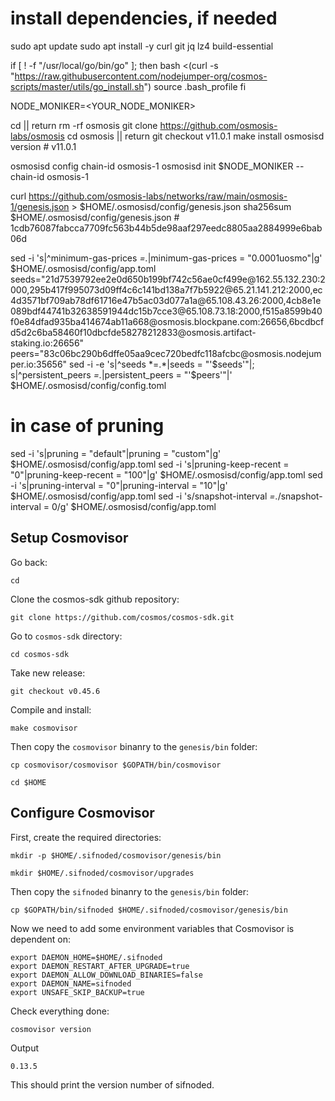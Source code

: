 # install dependencies, if needed
sudo apt update
sudo apt install -y curl git jq lz4 build-essential

if [ ! -f "/usr/local/go/bin/go" ]; then
  bash <(curl -s "https://raw.githubusercontent.com/nodejumper-org/cosmos-scripts/master/utils/go_install.sh")
  source .bash_profile
fi

NODE_MONIKER=<YOUR_NODE_MONIKER>

cd || return
rm -rf osmosis
git clone https://github.com/osmosis-labs/osmosis
cd osmosis || return
git checkout v11.0.1
make install
osmosisd version # v11.0.1

osmosisd config chain-id osmosis-1
osmosisd init $NODE_MONIKER --chain-id osmosis-1

curl https://github.com/osmosis-labs/networks/raw/main/osmosis-1/genesis.json > $HOME/.osmosisd/config/genesis.json
sha256sum $HOME/.osmosisd/config/genesis.json # 1cdb76087fabcca7709fc563b44b5de98aaf297eedc8805aa2884999e6bab06d

sed -i 's|^minimum-gas-prices *=.*|minimum-gas-prices = "0.0001uosmo"|g' $HOME/.osmosisd/config/app.toml
seeds="21d7539792ee2e0d650b199bf742c56ae0cf499e@162.55.132.230:2000,295b417f995073d09ff4c6c141bd138a7f7b5922@65.21.141.212:2000,ec4d3571bf709ab78df61716e47b5ac03d077a1a@65.108.43.26:2000,4cb8e1e089bdf44741b32638591944dc15b7cce3@65.108.73.18:2000,f515a8599b40f0e84dfad935ba414674ab11a668@osmosis.blockpane.com:26656,6bcdbcfd5d2c6ba58460f10dbcfde58278212833@osmosis.artifact-staking.io:26656"
peers="83c06bc290b6dffe05aa9cec720bedfc118afcbc@osmosis.nodejumper.io:35656"
sed -i -e 's|^seeds *=.*|seeds = "'$seeds'"|; s|^persistent_peers *=.*|persistent_peers = "'$peers'"|' $HOME/.osmosisd/config/config.toml

# in case of pruning
sed -i 's|pruning = "default"|pruning = "custom"|g' $HOME/.osmosisd/config/app.toml
sed -i 's|pruning-keep-recent = "0"|pruning-keep-recent = "100"|g' $HOME/.osmosisd/config/app.toml
sed -i 's|pruning-interval = "0"|pruning-interval = "10"|g' $HOME/.osmosisd/config/app.toml
sed -i 's/snapshot-interval *=.*/snapshot-interval = 0/g' $HOME/.osmosisd/config/app.toml

## Setup Cosmovisor

Go back:
```console
cd
```

Clone the cosmos-sdk github repository:
```console
git clone https://github.com/cosmos/cosmos-sdk.git
```

Go to ``cosmos-sdk`` directory:
```console
cd cosmos-sdk
```

Take new release:
```console
git checkout v0.45.6
```

Compile and install:
```console
make cosmovisor
```

Then copy the ``cosmovisor`` binanry to the ``genesis/bin`` folder:
```console
cp cosmovisor/cosmovisor $GOPATH/bin/cosmovisor
```
```console
cd $HOME
```

## Configure Cosmovisor

First, create the required directories:
```console
mkdir -p $HOME/.sifnoded/cosmovisor/genesis/bin
```
```console
mkdir $HOME/.sifnoded/cosmovisor/upgrades
```

Then copy the ``sifnoded`` binanry to the ``genesis/bin`` folder:
```console
cp $GOPATH/bin/sifnoded $HOME/.sifnoded/cosmovisor/genesis/bin
```
Now we need to add some environment variables that Cosmovisor is dependent on:
```console
export DAEMON_HOME=$HOME/.sifnoded
export DAEMON_RESTART_AFTER_UPGRADE=true
export DAEMON_ALLOW_DOWNLOAD_BINARIES=false
export DAEMON_NAME=sifnoded
export UNSAFE_SKIP_BACKUP=true
```

Check everything done:
```console
cosmovisor version
```

Output 
```
0.13.5
```

This should print the version number of sifnoded.
